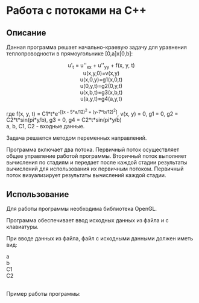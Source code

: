 # Работа с потоками на С++
## Описание
<p>Данная программа решает начально-краевую задачу для уравнения теплопроводности в прямоугольнике [0,a]x[0,b]:</p>
<div align="center">u'<sub>t</sub> = u''<sub>xx</sub> + u''<sub>yy</sub> + f(x, y, t)<br>
u(x,y,0)=v(x,y)<br>
u(x,0,y)=g1(x,0,t)<br>
u(0,y,t)=g2(0,y,t)<br>
u(x,b,t)=g3(x,b,t)<br>
u(a,y,t)=g4(a,y,t)<br></div>
<br>
где f(x, y, t) = C1*t*e<sup>-[(x - 5*a/12)<sup>2</sup> + (y-7*b/12)<sup>2</sup>]</sup>, v(x, y) = 0, g1 = 0, g2 = C2*t*sin(pi*y/b), g3 = 0, g4 = C2*t*sin(pi*y/b)<br>
a, b, C1, C2 - входные данные.<br>
<p>Задача решается методом переменных направлений.</p>
<p>Программа включает два потока. Первичный поток осуществляет общее управление работой программы. Вторичный поток выполняет вычисления по стадиям и передает после каждой стадии результаты вычислений для использования их первичным потоком.
Первичный поток визуализирует результаты вычислений каждой стадии.</p>

## Использование
<p>Для работы программы необходима библиотека OpenGL.</p>
<p>Программа обеспечивает ввод исходных данных из файла и с клавиатуры.</p>
<p>При вводе данных из файла, файл с исходными данными должен иметь вид:</p>
<div>a<br>
b<br>
C1<br>
C2<br></div>
<br>
<p>Пример работы программы:</p>
<div align="center">
<img src="">
